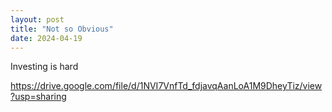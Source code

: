 ```yaml
---
layout: post
title: "Not so Obvious"
date: 2024-04-19
---
```

Investing is hard

https://drive.google.com/file/d/1NVI7VnfTd_fdjavqAanLoA1M9DheyTiz/view?usp=sharing
